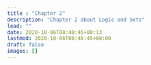 ```yaml
---
title : "Chapter 2"
description: "Chapter 2 about Logic and Sets"
lead: ""
date: 2020-10-06T08:48:45+00:13
lastmod: 2020-10-06T08:48:45+00:00
draft: false
images: []
---
```

